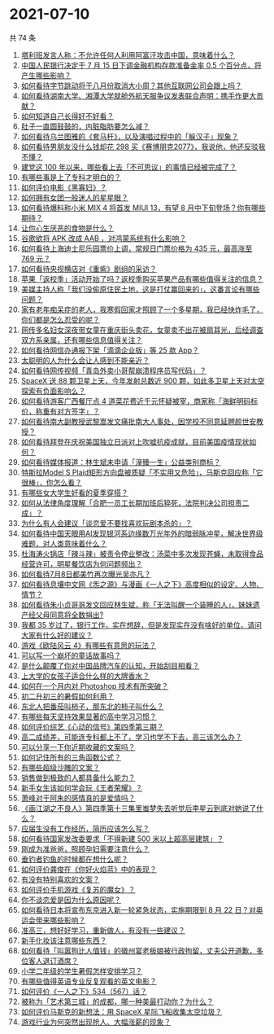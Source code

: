 # 2021-07-10

共 74 条

<!-- BEGIN -->
<!-- 最后更新时间 Sat Jul 10 2021 08:12:28 GMT+0800 (China Standard Time) -->

1. [塔利班发言人称：不允许任何人利用阿富汗攻击中国，意味着什么？](https://www.zhihu.com/question/471209373)
2. [中国人民银行决定于 7 月 15 日下调金融机构存款准备金率 0.5
   个百分点，将产生哪些影响？](https://www.zhihu.com/question/471178899)
3. [如何看待字节跳动将于八月份取消大小周？其他互联网公司会跟上吗？](https://www.zhihu.com/question/471196364)
4. [如何看待湖南大学、湘潭大学就舱外航天服争议发表联合声明：携手作更大贡献？](https://www.zhihu.com/question/471210964)
5. [如何知道自己长得好不好看？](https://www.zhihu.com/question/469915498)
6. [肚子一直圆鼓鼓的，内脏脂肪要怎么减？](https://www.zhihu.com/question/45723322)
7. [如何看待乌兰图雅的《套马杆》，以及演唱过程中的「躲汉子」现象？](https://www.zhihu.com/question/467271332)
8. [如何看待男朋友没什么钱却花 298
   买《赛博朋克2077》，我说他，他还反驳我不懂？](https://www.zhihu.com/question/395466027)
9. [建党这 100 年以来，哪些看上去「不可思议」的事情已经被完成了？](https://www.zhihu.com/question/468798487)
10. [有哪些事是上了专科才明白的？](https://www.zhihu.com/question/322703564)
11. [如何评价电影《黑寡妇》？](https://www.zhihu.com/question/276793168)
12. [如何拥有女团一般迷人的星星眼？](https://www.zhihu.com/question/431143857)
13. [如何看待爆料称小米 MIX 4 将首发 MIUI 13，有望 8
    月中下旬登场？你有哪些期待？](https://www.zhihu.com/question/470371928)
14. [让你心生厌恶的食物是什么？](https://www.zhihu.com/question/468990798)
15. [谷歌欲将 APK 改成 AAB ，对鸿蒙系统有什么影响？](https://www.zhihu.com/question/469684650)
16. [如何看待上海迪士尼乐园票价上调，常规日门票价格为 435 元，最高涨至 769
    元？](https://www.zhihu.com/question/471106076)
17. [如何看待央视横店对《重紫》剧组的采访？](https://www.zhihu.com/question/470791003)
18. [苹果「返校季」活动开始了吗？返校季购买苹果产品有哪些值得关注的信息？](https://www.zhihu.com/question/470828574)
19. [美媒主持人称「我们没偷原住民土地，这是打仗赢回来的」，这番言论有哪些问题？](https://www.zhihu.com/question/471060396)
20. [家有老年痴呆症的老人，我寒假回家才照顾了一个多星期，我已经快炸毛了，你们都是怎么忍受的呢？](https://www.zhihu.com/question/39952242)
21. [网传多名妇女深夜带女童在重庆街头卖花，女童卖不出花被扇耳光，后经调查双方系亲属，还有哪些信息值得关注？](https://www.zhihu.com/question/471103183)
22. [如何看待网信办通报下架「滴滴企业版」等 25 款 App？](https://www.zhihu.com/question/471232696)
23. [太聪明的人为什么会让人感到不能亲近？](https://www.zhihu.com/question/449801792)
24. [如何看待网传视频「青岛外卖小哥帮崩溃程序员写代码」？](https://www.zhihu.com/question/470908424)
25. [SpaceX 送 88 颗卫星上天，今年发射总数近 900
    颗，如此多卫星上天对太空探索有负面影响么？](https://www.zhihu.com/question/470453437)
26. [如何看待游客广西餐厅点 4
    道菜花费近千元怀疑被宰，商家称「海鲜明码标价，称重有对方签字」？](https://www.zhihu.com/question/470587185)
27. [如何看待南大副教授武黎嵩发文痛批南大人事处，因学校不同意延聘颜世安教授？](https://www.zhihu.com/question/470991655)
28. [如何看待拜登在庆祝美国独立日派对上吹嘘抗疫成就，目前美国疫情现状如何？](https://www.zhihu.com/question/470332850)
29. [如何看待媒体报道：林生斌未申请「潼臻一生」公益类别商标？](https://www.zhihu.com/question/471150295)
30. [特斯拉Model S
    Plaid矩形方向盘被质疑「不实用又危险」，马斯克回应称「它很棒」，你怎么看？](https://www.zhihu.com/question/465729695)
31. [有哪些女大学生好看的夏季穿搭？](https://www.zhihu.com/question/316762010)
32. [如何从法律角度理解「合肥一员工长期加班后猝死，法院判决公司担责二成」？](https://www.zhihu.com/question/470842903)
33. [为什么有人会建议「谈恋爱不要找喜欢玩剧本杀的」？](https://www.zhihu.com/question/470321362)
34. [如何看待中国天眼用AI发现银河系边缘数万光年外的暗弱脉冲星，解决世界级难题，对人类意味着什么？](https://www.zhihu.com/question/470923118)
35. [杜海涛火锅店「辣斗辣」被责令停业整改：汤菜中多次发现苍蝇，未取得食品经营许可，明星餐饮店为何问题频出？](https://www.zhihu.com/question/470854902)
36. [如何看待7月8日都美竹再次曝光吴亦凡？](https://www.zhihu.com/question/470964638)
37. [如何看待息壤中文网《炁之源》与漫画《一人之下》高度相似的设定、人物、情节？](https://www.zhihu.com/question/470549627)
38. [如何看待朱小贞哥哥发文回应林生斌，称「无法叫醒一个装睡的人」，妹妹遗产经父母同意将全数捐出?](https://www.zhihu.com/question/470995271)
39. [我都 35
    岁过了，银行工作，实在想辞，但是发现实在没有啥好的单位，请问大家有什么好的建议？](https://www.zhihu.com/question/463128218)
40. [游戏《欧陆风云 4》有哪些有意思的玩法？](https://www.zhihu.com/question/322756892)
41. [可以写一个崩坏的童话故事吗？](https://www.zhihu.com/question/426166872)
42. [是什么颠覆了你对中国品牌汽车的认知，开始刮目相看？](https://www.zhihu.com/question/450821353)
43. [上大学的女孩子适合什么样的大牌香水？](https://www.zhihu.com/question/467421722)
44. [如何在一个月内对 Photoshop 技术有所突破？](https://www.zhihu.com/question/39164259)
45. [初二升初三的暑假如何利用？](https://www.zhihu.com/question/405276565)
46. [东北人把番茄叫柿子，那东北的柿子叫什么？](https://www.zhihu.com/question/459057274)
47. [有哪些每天坚持效果显著的高中学习习惯？](https://www.zhihu.com/question/47351966)
48. [如何评价综艺《心动的信号》第四季第三期？](https://www.zhihu.com/question/470885166)
49. [高二成绩差，可能连专科都上不了，学习也学不下去，高三该怎么办？](https://www.zhihu.com/question/465609153)
50. [可以分享一下你近期收藏的文案吗？](https://www.zhihu.com/question/469650894)
51. [如何记住所有的三角函数公式？](https://www.zhihu.com/question/63652417)
52. [有哪些超级沙雕的文案？](https://www.zhihu.com/question/467925312)
53. [销售做到极致的人都具备什么能力？](https://www.zhihu.com/question/458364420)
54. [新手女生该如何学会玩《王者荣耀》？](https://www.zhihu.com/question/314613607)
55. [萧峰对于阿朱的感情真的是爱情吗？](https://www.zhihu.com/question/27494668)
56. [《画江湖之不良人》第四季第十三集里蚩梦失去听觉后李星云到底对她说了什么？](https://www.zhihu.com/question/470890032)
57. [应届生没有工作经历，简历应该怎么写？](https://www.zhihu.com/question/293138588)
58. [如何看待国家发改委要求「不得新建 500 米以上超高层建筑」？](https://www.zhihu.com/question/470500743)
59. [刚成为准爸爸，照顾孕妇需要注意什么？](https://www.zhihu.com/question/366967759)
60. [垂钓者钓鱼的时候都在想什么呢？](https://www.zhihu.com/question/465012075)
61. [如何评价龚俊在《你好火焰蓝》中的表现？](https://www.zhihu.com/question/469735496)
62. [有没有特别喜欢的文案？](https://www.zhihu.com/question/464740155)
63. [如何评价手机游戏《复苏的魔女》？](https://www.zhihu.com/question/470739380)
64. [你不谈恋爱是因为什么原因呢？](https://www.zhihu.com/question/470227826)
65. [如何看待日本将宣布东京进入新一轮紧急状态，实施期限到 8 月 22
    日？对奥运会带来哪些影响？](https://www.zhihu.com/question/470817265)
66. [准高三，想好好学习，重新做人，有没有一些建议？](https://www.zhihu.com/question/470762012)
67. [新手化妆该注意哪些东西？](https://www.zhihu.com/question/467014822)
68. [如何看待「叫嚣狗比人值钱」的徽州宴老板娘被行政拘留，丈夫公开道歉，多位客人退订酒席？](https://www.zhihu.com/question/470671135)
69. [小学二年级的学生暑假怎样安排学习？](https://www.zhihu.com/question/407778994)
70. [有哪些值得英语专业反复观看的英文电影？](https://www.zhihu.com/question/327827779)
71. [如何评价《一人之下》534（567）话？](https://www.zhihu.com/question/470973567)
72. [被称为「艺术第三城」的成都，哪一种美最打动你？为什么？](https://www.zhihu.com/question/469305591)
73. [如何评价马斯克的新想法：用 SpaceX 星际飞船收集太空垃圾？](https://www.zhihu.com/question/470417380)
74. [游戏行业为何突然出现抢人、大幅涨薪的现象？](https://www.zhihu.com/question/468141499)

<!-- END -->
